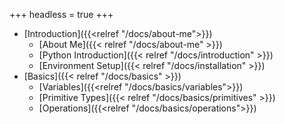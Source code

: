+++
headless = true
+++

- [Introduction]({{<relref "/docs/about-me">}})
  - [About Me]({{< relref "/docs/about-me" >}})
  - [Python Introduction]({{< relref "/docs/introduction" >}})
  - [Environment Setup]({{< relref "/docs/installation" >}})
- [Basics]({{< relref "/docs/basics" >}})
  - [Variables]({{<relref "/docs/basics/variables">}})
  - [Primitive Types]({{< relref "/docs/basics/primitives" >}})
  - [Operations]({{<relref "/docs/basics/operations">}})

